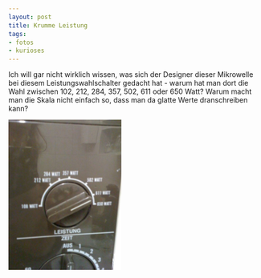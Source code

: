 ```yaml
--- 
layout: post
title: Krumme Leistung
tags: 
- fotos
- kurioses
---
```

Ich will gar nicht wirklich wissen, was sich der Designer dieser Mikrowelle bei diesem Leistungswahlschalter gedacht hat - warum hat man dort die Wahl zwischen 102, 212, 284, 357, 502, 611 oder 650 Watt?
Warum macht man die Skala nicht einfach so, dass man da glatte Werte dranschreiben kann? 
<p><a href="/uploads/images/2008/12/p-640-480-daf58076-03fa-4e53-b89b-496472b7615d.jpeg"><img src="/uploads/images/2008/12/p-640-480-daf58076-03fa-4e53-b89b-496472b7615d.jpeg" alt="" width="225" height="300" class="alignnone size-full wp-image-364" /></a></p>
